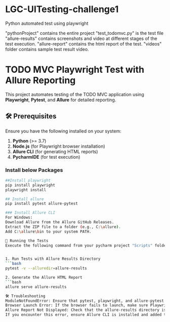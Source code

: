 # LGC-UITesting-challenge1
Python automated test using playwright

"pythonProject" contains the entire project
"test_todomvc.py" is the test file 
"allure-results" contains screenshots and video at different stages of the test execution.
"allure-report" contains the html report of the test.
"videos" folder contains sample test result video.

# TODO MVC Playwright Test with Allure Reporting

This project automates testing of the TODO MVC application using **Playwright**, **Pytest**, and **Allure** for detailed reporting.

## 🛠 Prerequisites

Ensure you have the following installed on your system:

1. **Python** (>= 3.7)
2. **Node.js** (for Playwright browser installation)
3. **Allure CLI** (for generating HTML reports)
4. **PycharmIDE** (for test execution)

### Install below Packages

```bash
##Install playwright
pip install playwright
playwright install  

## Install allure
pip install pytest allure-pytest 

### Install Allure CLI
For Windows:
Download Allure from the Allure GitHub Releases.
Extract the ZIP file to a folder (e.g., C:\allure).
Add C:\allure\bin to your system PATH.

🚀 Running the Tests
Execute the following command from your pycharm project "Scripts" folder path to run the tests and generate the Allure results:


1. Run Tests with Allure Results Directory
```bash
pytest -v --alluredir=allure-results

2. Generate the Allure HTML Report
```bash
allure serve allure-results

🛠 Troubleshooting
ModuleNotFoundError: Ensure that pytest, playwright, and allure-pytest are installed in the correct environment.
Browser Launch Error: If the browser fails to launch, make sure Playwright browsers are installed using python -m playwright install.
Allure Report Not Displayed: Check that the allure-results directory is not empty. If it is, ensure the tests are run with --alluredir=allure-results.
If you encounter this error, ensure Allure CLI is installed and added to your system PATH. Restart your terminal after making changes to the PATH.
